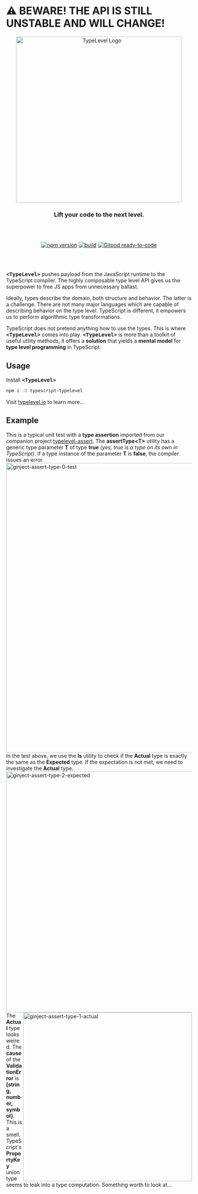 # ⚠️ BEWARE! THE API IS STILL UNSTABLE AND WILL CHANGE!

<div id="typelevel-logo" align="center">
  <a href="https://github.com/danieldietrich/typelevel">
    <img alt="TypeLevel Logo" width="450" src="https://user-images.githubusercontent.com/743833/196072540-36ba3965-2c6f-4746-967e-59598b2acdc8.png">
  </a>
  <h3>
    Lift your code to the next level.
  </h3>
</div>

<br/>
<br/>

<div id="badges" align="center">

[![npm version](https://img.shields.io/npm/v/typescript-typelevel?logo=npm&style=flat-square)](https://www.npmjs.com/package/typescript-typelevel/)
[![build](https://img.shields.io/github/workflow/status/danieldietrich/typelevel/Test/main?logo=github&style=flat-square)](https://github.com/danieldietrich/typelevel/actions/workflows/test.yml)
[![Gitpod ready-to-code](https://img.shields.io/badge/Gitpod-ready--to--code-blue?logo=gitpod&style=flat-square)](https://gitpod.io/#https://github.com/danieldietrich/typelevel)

</div>

<br/>
<br/>

<tt>**&lt;TypeLevel>**</tt> pushes payload from the JavaScript runtime to the TypeScript compiler. The highly composable type level API gives us the superpower to free JS apps from unnecessary ballast.

Ideally, types describe the domain, both structure and behavior. The latter is a challenge. There are not many major languages which are capable of describing behavior on the type level. TypeScript is different, it empowers us to perform algorithmic type transformations.

TypeScript does not pretend anything how to use the types. This is where <tt>**&lt;TypeLevel>**</tt> comes into play. <tt>**&lt;TypeLevel>**</tt> is more than a toolkit of useful utility methods, it offers a **solution** that yields a **mental model** for **type level programming** in TypeScript.

## Usage

Install <tt>**&lt;TypeLevel>**</tt>

```sh
npm i -D typescript-typelevel
```

Visit [typelevel.io](https://typelevel.io) to learn more...

## Example

<div>
  This is a typical unit test with a <strong>type assertion</strong> imported from our companion project <a alt="typelevel-assert link" href="https://github.com/danieldietrich/typelevel-assert">typelevel-assert</a>. The <strong>assertType&lt;T></strong> utility has a generic type parameter <strong>T</strong> of type <strong>true</strong> <em>(yes, true is a type on its own in TypeScript)</em>. If a type instance of the parameter <strong>T</strong> is <strong>false</strong>, the compiler issues an error.
  <img width="786" alt="ginject-assert-type-0-test" src="https://user-images.githubusercontent.com/743833/196083451-de0c3220-10a7-4ee1-95d8-77ea7bc38833.png">
</div>

<div>
  In the test above, we use the <strong>Is</strong> utility to check if the <strong>Actual</strong> type is exactly the same as the <strong>Expected</strong> type. If the expectation is not met, we need to investigate the <strong>Actual</strong> type.
  <img width="654" alt="ginject-assert-type-2-expected" src="https://user-images.githubusercontent.com/743833/196084831-e3707df1-c8ad-42e2-8c27-93c482f362b3.png">
</div>

<div>
  <img align="right"width="458" alt="ginject-assert-type-1-actual" src="https://user-images.githubusercontent.com/743833/196082745-89c5bcc3-5862-457e-8930-7d419202237c.png">
  The <strong>Actual</strong> type looks weired. The <strong>cause</strong> of the <strong>ValidationError</strong> is <strong>[string, number, symbol]</strong>. This is a smell. TypeScript's <strong>PropertyKey</strong> union type seems to leak into a type computation. Something worth to look at...
</div>

